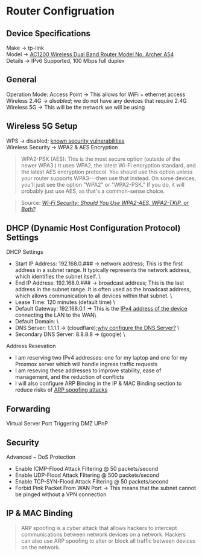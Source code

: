 # Router Configruation
## Device Specifications
Make &rarr; tp-link \
Model &rarr; [AC1200 Wireless Dual Band Router Model No. Archer A54](https://www.tp-link.com/us/home-networking/wifi-router/archer-a54/) \
Details &rarr; IPv6 Supported, 100 Mbps full duplex
## General
Operation Mode: Access Point &rarr; This allows for WiFi + ethernet access \
Wireless 2.4G &rarr; *disabled*; we do not have any devices that require 2.4G \
Wireless 5G &rarr; This will be the network we will be using
## Wireless 5G Setup
WPS &rarr; disabled; [known security vulnerabilities](https://www.howtogeek.com/176124/wi-fi-protected-setup-wps-is-insecure-heres-why-you-should-disable-it/) \
Wireless Security &rarr; WPA2 & AES Encryption
>WPA2-PSK (AES): This is the most secure option (outside of the newer WPA3.) It uses WPA2, the latest Wi-Fi encryption standard, and the latest AES encryption protocol. You should use this option unless your router supports WPA3---then use that instead. On some devices, you'll just see the option "WPA2" or "WPA2-PSK." If you do, it will probably just use AES, as that's a common-sense choice.

>Source: <i>[Wi-Fi Security: Should You Use WPA2-AES, WPA2-TKIP, or Both?](https://www.howtogeek.com/204697/wi-fi-security-should-you-use-wpa2-aes-wpa2-tkip-or-both/)</i>

## DHCP (Dynamic Host Configuration Protocol) Settings
DHCP Settings
- Start IP Address: 192.168.0.### &rarr; network address; This is the first address in a subnet range. It typically represents the network address, which identifies the subnet itself. \
- End IP Address: 192.168.0.### &rarr; broadcast address; This is the last address in the subnet range. It is often used as the broadcast address, which allows communication to all devices within that subnet. \
- Lease Time: 120 minutes (default time) \
- Default Gateway: 192.168.0.1 &rarr; This is the [IPv4 address of the device](https://www.youtube.com/watch?v=pCcJFdYNamc) connecting the LAN to the WAN\
- Default Domain: \
- DNS Server: 1.1.1.1 &rarr; (cloudflare);[why configure the DNS Server?](https://theispinfo.com/best-dns-settings-for-faster-internet/) \
- Secondary DNS Server: 8.8.8.8 &rarr; (google) \
  
Address Resevation
- I am reserving two IPv4 addresses: one for my laptop and one for my Proxmox server which will handle ingress traffic requests
- I am reseving these addresses to improve stability, ease of management, and the reduction of conflicts 
- I will also configure ARP Binding in the IP & MAC Binding section to reduce risks of [ARP spoofing attacks](https://www.geeksforgeeks.org/ethical-hacking/what-is-arp-spoofing-attack/)

## Forwarding
Virtual Server
Port Triggering
DMZ
UPnP

## Security
Advanced ~ DoS Protection
- Enable ICMP-Flood Attack Filtering @ 50 packets/second
- Enable UDP-Flood Attack Filtering @ 500 packets/second
- Enable TCP-SYN-Flood Attack Filtering @ 50 packets/second
- Forbid Pink Packet From WAN Port &rarr; This means that the subnet cannot be pinged without a VPN connection

## IP & MAC Binding
>ARP spoofing is a cyber attack that allows hackers to intercept communications between network devices on a network. Hackers can also use ARP spoofing to alter or block all traffic between devices on the network.
